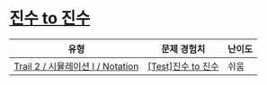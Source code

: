 # [진수 to 진수](https://www.codetree.ai/trails/complete/curated-cards/test-transformation-of-number-system)

|유형|문제 경험치|난이도|
|---|---|---|
|[Trail 2 / 시뮬레이션 I / Notation](https://www.codetree.ai/trail-info/novice-mid/)|[[Test]진수 to 진수](https://www.codetree.ai/trails/complete/curated-cards/test-transformation-of-number-system/)|쉬움|

